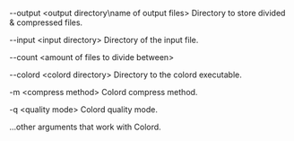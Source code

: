 --output \<output directory\\name of output files\> Directory to store divided & compressed files.

--input \<input directory\> Directory of the input file.

--count \<amount of files to divide between\> 

--colord \<colord directory\> Directory to the colord executable.

-m \<compress method\> Colord compress method.

-q \<quality mode\> Colord quality mode.

...other arguments that work with Colord.
